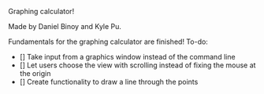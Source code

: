 Graphing calculator!

Made by Daniel Binoy and Kyle Pu.

Fundamentals for the graphing calculator are finished!
To-do:
- [] Take input from a graphics window instead of the command line
- [] Let users choose the view with scrolling instead of fixing the mouse at the origin
- [] Create functionality to draw a line through the points
